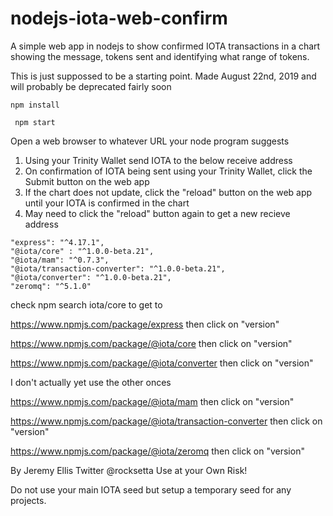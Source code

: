 # nodejs-iota-web-confirm
A simple web app in nodejs to show confirmed IOTA transactions in a chart showing the message, tokens sent and identifying what range of tokens.


This is just suppossed to be a starting point. Made August 22nd, 2019 and will probably be deprecated fairly soon

```npm install ```

``` npm start```

Open a web browser to whatever URL your node program suggests

1. Using your Trinity Wallet send IOTA to the below receive address
1. On confirmation of IOTA being sent using your Trinity Wallet, click the Submit button on the web app
1. If the chart does not update, click the "reload" button on the web app until your IOTA is confirmed in the chart
1. May need to click the "reload" button again to get a new recieve address





```
"express": "^4.17.1",
"@iota/core" : "^1.0.0-beta.21",
"@iota/mam": "^0.7.3",
"@iota/transaction-converter": "^1.0.0-beta.21",
"@iota/converter": "^1.0.0-beta.21",
"zeromq": "^5.1.0"

```
check npm search iota/core to get to

https://www.npmjs.com/package/express then click on "version"

https://www.npmjs.com/package/@iota/core then click on "version"

https://www.npmjs.com/package/@iota/converter then click on "version"

I don't actually yet use the other onces

https://www.npmjs.com/package/@iota/mam then click on "version"

https://www.npmjs.com/package/@iota/transaction-converter then click on "version"

https://www.npmjs.com/package/@iota/zeromq then click on "version"

By Jeremy Ellis Twitter @rocksetta Use at your Own Risk!

Do not use your main IOTA seed but setup a temporary seed for any projects.
